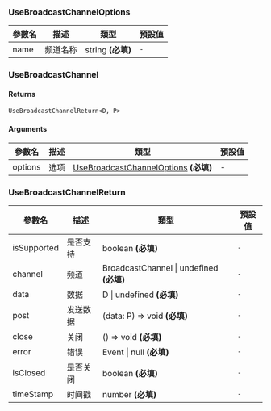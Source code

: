 ### UseBroadcastChannelOptions

|參數名|描述|類型|預設值|
|---|---|---|---|
|name|频道名称|string  **(必填)**|`-`|

### UseBroadcastChannel

#### Returns
`UseBroadcastChannelReturn<D, P>`

#### Arguments
|參數名|描述|類型|預設值|
|---|---|---|---|
|options|选项|[UseBroadcastChannelOptions](#usebroadcastchanneloptions)  **(必填)**|-|

### UseBroadcastChannelReturn

|參數名|描述|類型|預設值|
|---|---|---|---|
|isSupported|是否支持|boolean  **(必填)**|`-`|
|channel|频道|BroadcastChannel \| undefined  **(必填)**|`-`|
|data|数据|D \| undefined  **(必填)**|`-`|
|post|发送数据|(data: P) => void  **(必填)**|`-`|
|close|关闭|() => void  **(必填)**|`-`|
|error|错误|Event \| null  **(必填)**|`-`|
|isClosed|是否关闭|boolean  **(必填)**|`-`|
|timeStamp|时间戳|number  **(必填)**|`-`|
